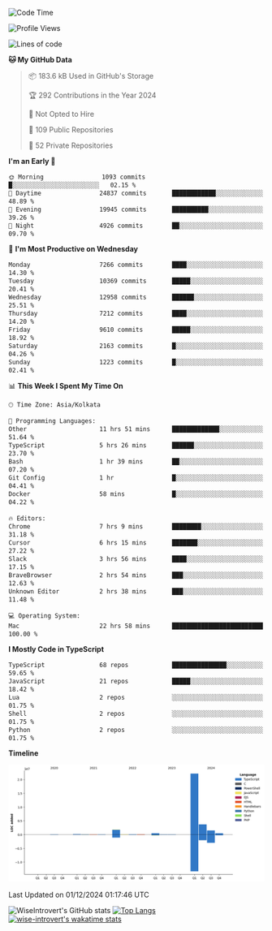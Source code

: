 <!--START_SECTION:waka-->
![Code Time](http://img.shields.io/badge/Code%20Time-1%2C907%20hrs%208%20mins-blue)

![Profile Views](http://img.shields.io/badge/Profile%20Views-1-blue)

![Lines of code](https://img.shields.io/badge/From%20Hello%20World%20I%27ve%20Written-30.8%20million%20lines%20of%20code-blue)

**🐱 My GitHub Data** 

> 📦 183.6 kB Used in GitHub's Storage 
 > 
> 🏆 292 Contributions in the Year 2024
 > 
> 🚫 Not Opted to Hire
 > 
> 📜 109 Public Repositories 
 > 
> 🔑 52 Private Repositories 
 > 
**I'm an Early 🐤** 

```text
🌞 Morning                1093 commits        █░░░░░░░░░░░░░░░░░░░░░░░░   02.15 % 
🌆 Daytime                24837 commits       ████████████░░░░░░░░░░░░░   48.89 % 
🌃 Evening                19945 commits       ██████████░░░░░░░░░░░░░░░   39.26 % 
🌙 Night                  4926 commits        ██░░░░░░░░░░░░░░░░░░░░░░░   09.70 % 
```
📅 **I'm Most Productive on Wednesday** 

```text
Monday                   7266 commits        ████░░░░░░░░░░░░░░░░░░░░░   14.30 % 
Tuesday                  10369 commits       █████░░░░░░░░░░░░░░░░░░░░   20.41 % 
Wednesday                12958 commits       ██████░░░░░░░░░░░░░░░░░░░   25.51 % 
Thursday                 7212 commits        ████░░░░░░░░░░░░░░░░░░░░░   14.20 % 
Friday                   9610 commits        █████░░░░░░░░░░░░░░░░░░░░   18.92 % 
Saturday                 2163 commits        █░░░░░░░░░░░░░░░░░░░░░░░░   04.26 % 
Sunday                   1223 commits        █░░░░░░░░░░░░░░░░░░░░░░░░   02.41 % 
```


📊 **This Week I Spent My Time On** 

```text
🕑︎ Time Zone: Asia/Kolkata

💬 Programming Languages: 
Other                    11 hrs 51 mins      █████████████░░░░░░░░░░░░   51.64 % 
TypeScript               5 hrs 26 mins       ██████░░░░░░░░░░░░░░░░░░░   23.70 % 
Bash                     1 hr 39 mins        ██░░░░░░░░░░░░░░░░░░░░░░░   07.20 % 
Git Config               1 hr                █░░░░░░░░░░░░░░░░░░░░░░░░   04.41 % 
Docker                   58 mins             █░░░░░░░░░░░░░░░░░░░░░░░░   04.22 % 

🔥 Editors: 
Chrome                   7 hrs 9 mins        ████████░░░░░░░░░░░░░░░░░   31.18 % 
Cursor                   6 hrs 15 mins       ███████░░░░░░░░░░░░░░░░░░   27.22 % 
Slack                    3 hrs 56 mins       ████░░░░░░░░░░░░░░░░░░░░░   17.15 % 
BraveBrowser             2 hrs 54 mins       ███░░░░░░░░░░░░░░░░░░░░░░   12.63 % 
Unknown Editor           2 hrs 38 mins       ███░░░░░░░░░░░░░░░░░░░░░░   11.48 % 

💻 Operating System: 
Mac                      22 hrs 58 mins      █████████████████████████   100.00 % 
```

**I Mostly Code in TypeScript** 

```text
TypeScript               68 repos            ███████████████░░░░░░░░░░   59.65 % 
JavaScript               21 repos            █████░░░░░░░░░░░░░░░░░░░░   18.42 % 
Lua                      2 repos             ░░░░░░░░░░░░░░░░░░░░░░░░░   01.75 % 
Shell                    2 repos             ░░░░░░░░░░░░░░░░░░░░░░░░░   01.75 % 
Python                   2 repos             ░░░░░░░░░░░░░░░░░░░░░░░░░   01.75 % 
```



**Timeline**

![Lines of Code chart](https://raw.githubusercontent.com/wise-introvert/wise-introvert/master/assets/bar_graph.png)


 Last Updated on 01/12/2024 01:17:46 UTC
<!--END_SECTION:waka-->

![WiseIntrovert's GitHub stats](https://github-readme-stats.vercel.app/api?username=wise-introvert&count_private=true&show_icons=true)
[![Top Langs](https://github-readme-stats.vercel.app/api/top-langs/?username=wise-introvert&langs_count=10)](https://github.com/anuraghazra/github-readme-stats)
[![wise-introvert's wakatime stats](https://github-readme-stats.vercel.app/api/wakatime?username=wiseintrovert)](https://github.com/anuraghazra/github-readme-stats)
